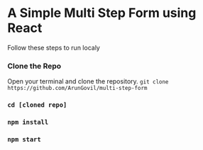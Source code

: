 # A Simple Multi Step Form using React
Follow these steps to run localy

### Clone the Repo

Open your terminal and clone the repository.
`git clone https://github.com/ArunGovil/multi-step-form`

### `cd [cloned repo]`

### `npm install`

### `npm start`
